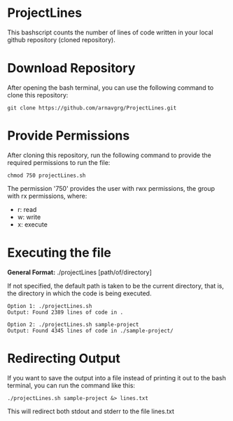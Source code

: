 # ProjectLines
This bashscript counts the number of lines of code written in your 
local github repository (cloned repository). 

# Download Repository

After opening the bash terminal, you can use the following command
to clone this repository:

``` git clone https://github.com/arnavgrg/ProjectLines.git ```

# Provide Permissions 
After cloning this repository, run the following command to provide 
the required permissions to run the file: 

```chmod 750 projectLines.sh```

The permission '750' provides the user with rwx permissions,
the group with rx permissions, where:

- r: read
- w: write
- x: execute

# Executing the file

**General Format:** ./projectLines [path/of/directory]

If not specified, the default path is taken to be the current directory, 
that is, the directory in which the code is being executed. 

```
Option 1: ./projectLines.sh
Output: Found 2389 lines of code in .
```

```
Option 2: ./projectLines.sh sample-project
Output: Found 4345 lines of code in ./sample-project/
```
# Redirecting Output

If you want to save the output into a file instead of printing 
it out to the bash terminal, you can run the command like this:

```./projectLines.sh sample-project &> lines.txt```

This will redirect both stdout and stderr to the file lines.txt
